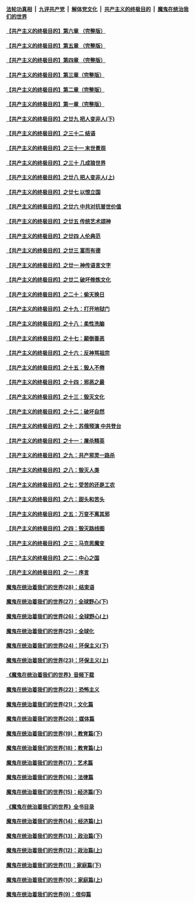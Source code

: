 ####  [法轮功真相](../../../../basic/blob/master/README.md?t=04171830) &nbsp;|&nbsp; [九评共产党](../../../../9ping.md/blob/master/README.md?t=04171830) &nbsp;|&nbsp; [解体党文化](../../../../jtdwh.md/blob/master/README.md?t=04171830)  &nbsp;|&nbsp; [共产主义的终极目的](../../../../gczydzjmd.md/blob/master/README.md?t=04171830) &nbsp;|&nbsp; [魔鬼在统治我们的世界](../../../../mgztzwmdsj.md/blob/master/README.md?t=04171830) 

#### [【共产主义的终极目的】第六章 （完整版）](../pages/nsc422/n11428913.md?t=04171830) 

#### [【共产主义的终极目的】第五章 （完整版）](../pages/nsc422/n11428912.md?t=04171830) 

#### [【共产主义的终极目的】第四章 （完整版）](../pages/nsc422/n11428907.md?t=04171830) 

#### [【共产主义的终极目的】第三章（完整版）](../pages/nsc422/n11428848.md?t=04171830) 

#### [【共产主义的终极目的】第二章（完整版）](../pages/nsc422/n11428831.md?t=04171830) 

#### [【共产主义的终极目的】第一章（完整版）](../pages/nsc422/n11417651.md?t=04171830) 

#### [【共产主义的终极目的】之廿九 把人变非人(下)](../pages/nsc422/n11344140.md?t=04171830) 

#### [【共产主义的终极目的】之三十二 结语](../pages/nsc422/n11360535.md?t=04171830) 

#### [【共产主义的终极目的】之三十一 末世景观](../pages/nsc422/n11351129.md?t=04171830) 

#### [【共产主义的终极目的】之三十 几成狼世界](../pages/nsc422/n11348280.md?t=04171830) 

#### [【共产主义的终极目的】之廿八 把人变非人(上)](../pages/nsc422/n11340492.md?t=04171830) 

#### [【共产主义的终极目的】之廿七 以恨立国](../pages/nsc422/n11336944.md?t=04171830) 

#### [【共产主义的终极目的】之廿六 中共对抗普世价值](../pages/nsc422/n11324785.md?t=04171830) 

#### [【共产主义的终极目的】之廿五 传统艺术颂神](../pages/nsc422/n11296396.md?t=04171830) 

#### [【共产主义的终极目的】之廿四 人伦典范](../pages/nsc422/n11296397.md?t=04171830) 

#### [【共产主义的终极目的】之廿三 富而有德](../pages/nsc422/n11283598.md?t=04171830) 

#### [【共产主义的终极目的】之廿一 神传语言文字](../pages/nsc422/n11263265.md?t=04171830) 

#### [【共产主义的终极目的】之廿二 破坏修炼文化](../pages/nsc422/n11245728.md?t=04171830) 

#### [【共产主义的终极目的】之二十：偷天换日](../pages/nsc422/n11238846.md?t=04171830) 

#### [【共产主义的终极目的】之十九：打开地狱门](../pages/nsc422/n11206376.md?t=04171830) 

#### [【共产主义的终极目的】之十八：柔性洗脑](../pages/nsc422/n11199994.md?t=04171830) 

#### [【共产主义的终极目的】之十七：颠倒善恶](../pages/nsc422/n11179782.md?t=04171830) 

#### [【共产主义的终极目的】之十六：反神骂祖宗](../pages/nsc422/n11166798.md?t=04171830) 

#### [【共产主义的终极目的】之十五：毁人不倦](../pages/nsc422/n11166792.md?t=04171830) 

#### [【共产主义的终极目的】之十四：邪恶之最](../pages/nsc422/n11150249.md?t=04171830) 

#### [【共产主义的终极目的】之十三：毁灭文化](../pages/nsc422/n11135227.md?t=04171830) 

#### [【共产主义的终极目的】之十二：破坏自然](../pages/nsc422/n11135214.md?t=04171830) 

#### [【共产主义的终极目的】之十：苏俄预演 中共登台](../pages/nsc422/n11118424.md?t=04171830) 

#### [【共产主义的终极目的】之十一：屠杀精英](../pages/nsc422/n11118442.md?t=04171830) 

#### [【共产主义的终极目的】之九：共产邪灵一路杀](../pages/nsc422/n11114139.md?t=04171830) 

#### [【共产主义的终极目的】之八：毁灭人类](../pages/nsc422/n11108503.md?t=04171830) 

#### [【共产主义的终极目的】之七：受苦的还是工农](../pages/nsc422/n11101809.md?t=04171830) 

#### [【共产主义的终极目的】之六：甜头和苦头](../pages/nsc422/n11096971.md?t=04171830) 

#### [【共产主义的终极目的】之五：万变不离其邪](../pages/nsc422/n11091285.md?t=04171830) 

#### [【共产主义的终极目的】之四：毁灭路线图](../pages/nsc422/n11086284.md?t=04171830) 

#### [【共产主义的终极目的】之三：马克思魔变](../pages/nsc422/n11061941.md?t=04171830) 

#### [【共产主义的终极目的】之二：中心之国](../pages/nsc422/n11047728.md?t=04171830) 

#### [【共产主义的终极目的】之一：序言](../pages/nsc422/n11086077.md?t=04171830) 

#### [魔鬼在统治着我们的世界(28)：结束语](../pages/nsc422/n10936246.md?t=04171830) 

#### [魔鬼在统治着我们的世界(27)：全球野心(下)](../pages/nsc422/n10928319.md?t=04171830) 

#### [魔鬼在统治着我们的世界(26)：全球野心(上)](../pages/nsc422/n10900318.md?t=04171830) 

#### [魔鬼在统治着我们的世界(25)：全球化](../pages/nsc422/n10788205.md?t=04171830) 

#### [魔鬼在统治着我们的世界(24)：环保主义(下)](../pages/nsc422/n10695307.md?t=04171830) 

#### [魔鬼在统治着我们的世界(23)：环保主义(上)](../pages/nsc422/n10688613.md?t=04171830) 

#### [《魔鬼在统治着我们的世界》音频下载](../pages/nsc422/n10635553.md?t=04171830) 

#### [魔鬼在统治着我们的世界(22)：恐怖主义](../pages/nsc422/n10614727.md?t=04171830) 

#### [魔鬼在统治着我们的世界(21)：文化篇](../pages/nsc422/n10597706.md?t=04171830) 

#### [魔鬼在统治着我们的世界(20)：媒体篇](../pages/nsc422/n10586579.md?t=04171830) 

#### [魔鬼在统治着我们的世界(19)：教育篇(下)](../pages/nsc422/n10564808.md?t=04171830) 

#### [魔鬼在统治着我们的世界(18)：教育篇(上)](../pages/nsc422/n10526970.md?t=04171830) 

#### [魔鬼在统治着我们的世界(17)：艺术篇](../pages/nsc422/n10499093.md?t=04171830) 

#### [魔鬼在统治着我们的世界(16)：法律篇](../pages/nsc422/n10485969.md?t=04171830) 

#### [魔鬼在统治着我们的世界(15)：经济篇(下)](../pages/nsc422/n10469975.md?t=04171830) 

#### [《魔鬼在统治着我们的世界》全书目录](../pages/nsc422/n10464261.md?t=04171830) 

#### [魔鬼在统治着我们的世界(14)：经济篇(上)](../pages/nsc422/n10457370.md?t=04171830) 

#### [魔鬼在统治着我们的世界(13)：政治篇(下)](../pages/nsc422/n10448270.md?t=04171830) 

#### [魔鬼在统治着我们的世界(12)：政治篇(上)](../pages/nsc422/n10444576.md?t=04171830) 

#### [魔鬼在统治着我们的世界(11)：家庭篇(下)](../pages/nsc422/n10440961.md?t=04171830) 

#### [魔鬼在统治着我们的世界(10)：家庭篇(上)](../pages/nsc422/n10435448.md?t=04171830) 

#### [魔鬼在统治着我们的世界(9)：信仰篇](../pages/nsc422/n10432159.md?t=04171830) 

